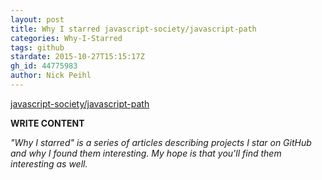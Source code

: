 ```yaml
---
layout: post
title: Why I starred javascript-society/javascript-path
categories: Why-I-Starred
tags: github
stardate: 2015-10-27T15:15:17Z
gh_id: 44775983
author: Nick Peihl
---
```


[javascript-society/javascript-path](https://github.com/javascript-society/javascript-path)

**WRITE CONTENT**

*"Why I starred" is a series of articles describing projects I star on GitHub and why I found them interesting. My hope is that you'll find them interesting as well.*

